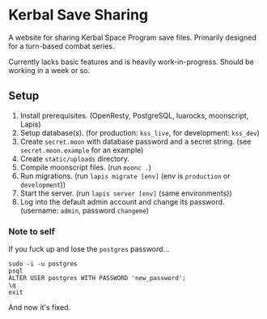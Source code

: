 # Kerbal Save Sharing

A website for sharing Kerbal Space Program save files.
Primarily designed for a turn-based combat series.

Currently lacks basic features and is heavily work-in-progress.
Should be working in a week or so.

## Setup

1. Install prerequisites.
   (OpenResty, PostgreSQL, luarocks, moonscript, Lapis)
2. Setup database(s).
   (for production: `kss_live`, for development: `kss_dev`)
3. Create `secret.moon` with database password and a secret string.
   (see `secret.moon.example` for an example)
4. Create `static/uploads` directory.
5. Compile moonscript files.
   (run `moonc .`)
6. Run migrations.
   (run `lapis migrate [env]` (env is `production` or `development`))
7. Start the server.
   (run `lapis server [env]` (same environments))
8. Log into the default admin account and change its password.
   (username: `admin`, password `changeme`)

### Note to self

If you fuck up and lose the `postgres` password...

```
sudo -i -u postgres
psql
ALTER USER postgres WITH PASSWORD 'new_password';
\q
exit
```

And now it's fixed.
